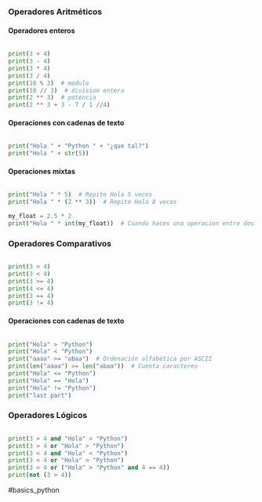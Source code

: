 ### Operadores Aritméticos ###

#### Operadores enteros

```python

print(3 + 4)
print(3 - 4)
print(3 * 4)
print(3 / 4)
print(10 % 3)  # modulo
print(10 // 3)  # division entera
print(2 ** 3)  # potencia 
print(2 ** 3 + 3 - 7 / 1 //4)

```

#### Operaciones con cadenas de texto

```python

print("Hola " + "Python " + "¿que tal?")
print("Hola " + str(5))

```

#### Operaciones mixtas

```python

print("Hola " * 5)  # Repite Hola 5 veces
print("Hola " * (2 ** 3))  # Repite Hola 8 veces

my_float = 2.5 * 2
print("Hola " * int(my_float))  # Cuando haces una operacion entre dos numeros se comvierte en float

```

### Operadores Comparativos ###

```python

print(3 > 4)
print(3 < 4)
print(3 >= 4)
print(4 <= 4)
print(3 == 4)
print(3 != 4)

``` 

#### Operaciones con cadenas de texto

```python

print("Hola" > "Python")
print("Hola" < "Python")
print("aaaa" >= "abaa")  # Ordenación alfabética por ASCII
print(len("aaaa") >= len("abaa"))  # Cuenta caracteres
print("Hola" <= "Python")
print("Hola" == "Hola")
print("Hola" != "Python")
print("last part")

```

### Operadores Lógicos ###

```python

print(3 > 4 and "Hola" > "Python")
print(3 > 4 or "Hola" > "Python")
print(3 < 4 and "Hola" < "Python")
print(3 < 4 or "Hola" > "Python")
print(3 < 4 or ("Hola" > "Python" and 4 == 4))
print(not (3 > 4))

```

#basics_python
